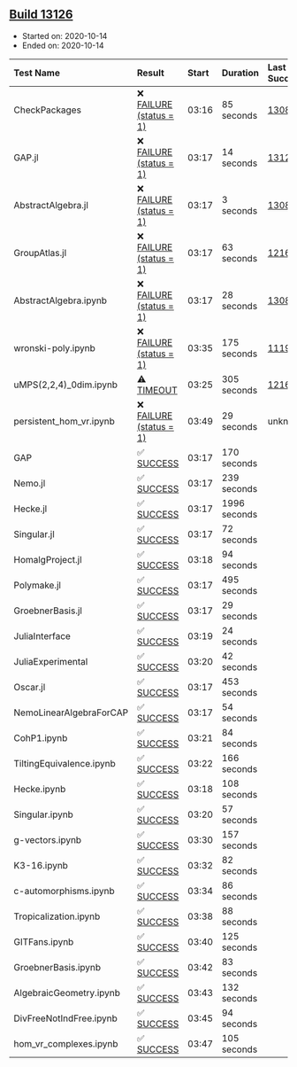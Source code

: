 ## [Build 13126](https://oscarci.mathematik.uni-kl.de/job/oscar/13126/)

* Started on: 2020-10-14
* Ended on: 2020-10-14

| Test Name    | Result | Start | Duration | Last Success | First Failure |
|:-------------|:-------|:------|:---------|:-------------|:--------------|
| CheckPackages | ❌ [FAILURE (status = 1)](https://oscarci.mathematik.uni-kl.de/job/oscar/13126/artifact/logs/build-13126/CheckPackages.log) | 03:16 | 85 seconds | [13085](https://oscarci.mathematik.uni-kl.de/job/oscar/13085/) | [13086](https://oscarci.mathematik.uni-kl.de/job/oscar/13086/) |
| GAP.jl | ❌ [FAILURE (status = 1)](https://oscarci.mathematik.uni-kl.de/job/oscar/13126/artifact/logs/build-13126/GAP.jl.log) | 03:17 | 14 seconds | [13125](https://oscarci.mathematik.uni-kl.de/job/oscar/13125/) | [13126](https://oscarci.mathematik.uni-kl.de/job/oscar/13126/) |
| AbstractAlgebra.jl | ❌ [FAILURE (status = 1)](https://oscarci.mathematik.uni-kl.de/job/oscar/13126/artifact/logs/build-13126/AbstractAlgebra.jl.log) | 03:17 | 3 seconds | [13085](https://oscarci.mathematik.uni-kl.de/job/oscar/13085/) | [13086](https://oscarci.mathematik.uni-kl.de/job/oscar/13086/) |
| GroupAtlas.jl | ❌ [FAILURE (status = 1)](https://oscarci.mathematik.uni-kl.de/job/oscar/13126/artifact/logs/build-13126/GroupAtlas.jl.log) | 03:17 | 63 seconds | [12167](https://oscarci.mathematik.uni-kl.de/job/oscar/12167/) | [12168](https://oscarci.mathematik.uni-kl.de/job/oscar/12168/) |
| AbstractAlgebra.ipynb | ❌ [FAILURE (status = 1)](https://oscarci.mathematik.uni-kl.de/job/oscar/13126/artifact/logs/build-13126/AbstractAlgebra.ipynb.log) | 03:17 | 28 seconds | [13085](https://oscarci.mathematik.uni-kl.de/job/oscar/13085/) | [13086](https://oscarci.mathematik.uni-kl.de/job/oscar/13086/) |
| wronski-poly.ipynb | ❌ [FAILURE (status = 1)](https://oscarci.mathematik.uni-kl.de/job/oscar/13126/artifact/logs/build-13126/wronski-poly.ipynb.log) | 03:35 | 175 seconds | [11192](https://oscarci.mathematik.uni-kl.de/job/oscar/11192/) | [11193](https://oscarci.mathematik.uni-kl.de/job/oscar/11193/) |
| uMPS(2,2,4)_0dim.ipynb | ⚠ [TIMEOUT](https://oscarci.mathematik.uni-kl.de/job/oscar/13126/artifact/logs/build-13126/uMPS-2-2-4-_0dim.ipynb.log) | 03:25 | 305 seconds | [12167](https://oscarci.mathematik.uni-kl.de/job/oscar/12167/) | [12168](https://oscarci.mathematik.uni-kl.de/job/oscar/12168/) |
| persistent_hom_vr.ipynb | ❌ [FAILURE (status = 1)](https://oscarci.mathematik.uni-kl.de/job/oscar/13126/artifact/logs/build-13126/persistent_hom_vr.ipynb.log) | 03:49 | 29 seconds | unknown | unknown |
| GAP | ✅ [SUCCESS](https://oscarci.mathematik.uni-kl.de/job/oscar/13126/artifact/logs/build-13126/GAP.log) | 03:17 | 170 seconds |  |  |
| Nemo.jl | ✅ [SUCCESS](https://oscarci.mathematik.uni-kl.de/job/oscar/13126/artifact/logs/build-13126/Nemo.jl.log) | 03:17 | 239 seconds |  |  |
| Hecke.jl | ✅ [SUCCESS](https://oscarci.mathematik.uni-kl.de/job/oscar/13126/artifact/logs/build-13126/Hecke.jl.log) | 03:17 | 1996 seconds |  |  |
| Singular.jl | ✅ [SUCCESS](https://oscarci.mathematik.uni-kl.de/job/oscar/13126/artifact/logs/build-13126/Singular.jl.log) | 03:17 | 72 seconds |  |  |
| HomalgProject.jl | ✅ [SUCCESS](https://oscarci.mathematik.uni-kl.de/job/oscar/13126/artifact/logs/build-13126/HomalgProject.jl.log) | 03:18 | 94 seconds |  |  |
| Polymake.jl | ✅ [SUCCESS](https://oscarci.mathematik.uni-kl.de/job/oscar/13126/artifact/logs/build-13126/Polymake.jl.log) | 03:17 | 495 seconds |  |  |
| GroebnerBasis.jl | ✅ [SUCCESS](https://oscarci.mathematik.uni-kl.de/job/oscar/13126/artifact/logs/build-13126/GroebnerBasis.jl.log) | 03:17 | 29 seconds |  |  |
| JuliaInterface | ✅ [SUCCESS](https://oscarci.mathematik.uni-kl.de/job/oscar/13126/artifact/logs/build-13126/JuliaInterface.log) | 03:19 | 24 seconds |  |  |
| JuliaExperimental | ✅ [SUCCESS](https://oscarci.mathematik.uni-kl.de/job/oscar/13126/artifact/logs/build-13126/JuliaExperimental.log) | 03:20 | 42 seconds |  |  |
| Oscar.jl | ✅ [SUCCESS](https://oscarci.mathematik.uni-kl.de/job/oscar/13126/artifact/logs/build-13126/Oscar.jl.log) | 03:17 | 453 seconds |  |  |
| NemoLinearAlgebraForCAP | ✅ [SUCCESS](https://oscarci.mathematik.uni-kl.de/job/oscar/13126/artifact/logs/build-13126/NemoLinearAlgebraForCAP.log) | 03:17 | 54 seconds |  |  |
| CohP1.ipynb | ✅ [SUCCESS](https://oscarci.mathematik.uni-kl.de/job/oscar/13126/artifact/logs/build-13126/CohP1.ipynb.log) | 03:21 | 84 seconds |  |  |
| TiltingEquivalence.ipynb | ✅ [SUCCESS](https://oscarci.mathematik.uni-kl.de/job/oscar/13126/artifact/logs/build-13126/TiltingEquivalence.ipynb.log) | 03:22 | 166 seconds |  |  |
| Hecke.ipynb | ✅ [SUCCESS](https://oscarci.mathematik.uni-kl.de/job/oscar/13126/artifact/logs/build-13126/Hecke.ipynb.log) | 03:18 | 108 seconds |  |  |
| Singular.ipynb | ✅ [SUCCESS](https://oscarci.mathematik.uni-kl.de/job/oscar/13126/artifact/logs/build-13126/Singular.ipynb.log) | 03:20 | 57 seconds |  |  |
| g-vectors.ipynb | ✅ [SUCCESS](https://oscarci.mathematik.uni-kl.de/job/oscar/13126/artifact/logs/build-13126/g-vectors.ipynb.log) | 03:30 | 157 seconds |  |  |
| K3-16.ipynb | ✅ [SUCCESS](https://oscarci.mathematik.uni-kl.de/job/oscar/13126/artifact/logs/build-13126/K3-16.ipynb.log) | 03:32 | 82 seconds |  |  |
| c-automorphisms.ipynb | ✅ [SUCCESS](https://oscarci.mathematik.uni-kl.de/job/oscar/13126/artifact/logs/build-13126/c-automorphisms.ipynb.log) | 03:34 | 86 seconds |  |  |
| Tropicalization.ipynb | ✅ [SUCCESS](https://oscarci.mathematik.uni-kl.de/job/oscar/13126/artifact/logs/build-13126/Tropicalization.ipynb.log) | 03:38 | 88 seconds |  |  |
| GITFans.ipynb | ✅ [SUCCESS](https://oscarci.mathematik.uni-kl.de/job/oscar/13126/artifact/logs/build-13126/GITFans.ipynb.log) | 03:40 | 125 seconds |  |  |
| GroebnerBasis.ipynb | ✅ [SUCCESS](https://oscarci.mathematik.uni-kl.de/job/oscar/13126/artifact/logs/build-13126/GroebnerBasis.ipynb.log) | 03:42 | 83 seconds |  |  |
| AlgebraicGeometry.ipynb | ✅ [SUCCESS](https://oscarci.mathematik.uni-kl.de/job/oscar/13126/artifact/logs/build-13126/AlgebraicGeometry.ipynb.log) | 03:43 | 132 seconds |  |  |
| DivFreeNotIndFree.ipynb | ✅ [SUCCESS](https://oscarci.mathematik.uni-kl.de/job/oscar/13126/artifact/logs/build-13126/DivFreeNotIndFree.ipynb.log) | 03:45 | 94 seconds |  |  |
| hom_vr_complexes.ipynb | ✅ [SUCCESS](https://oscarci.mathematik.uni-kl.de/job/oscar/13126/artifact/logs/build-13126/hom_vr_complexes.ipynb.log) | 03:47 | 105 seconds |  |  |
